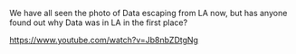We have all seen the photo of Data escaping from LA now, but has anyone found out why Data was in LA in the first place?

https://www.youtube.com/watch?v=Jb8nbZDtgNg